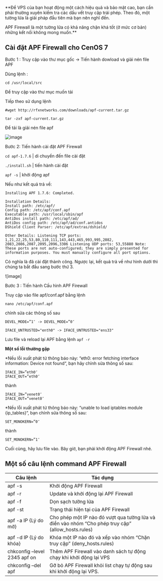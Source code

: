**Để VPS của bạn hoạt động một cách hiệu quả và bảo mật cao, bạn cần phải thường xuyên kiểm tra các dấu vết truy cập trái phép. Theo đó, một tường lửa là giải pháp đầu tiên mà bạn nên nghĩ đến. 

APF Firewall là một tường lửa có khả năng chặn khá tốt (ở mức cơ bản) những kết nối không mong muốn.**

## Cài đặt APF Firewall cho CenOS 7

Bước 1 : Truy cập vào thư mục gốc -> Tiến hành dowload và giải nén file APF

Dùng lệnh :

```
cd /usr/local/src
```

Để truy cập vào thư mục muốn tải 

Tiếp theo sử dụng lệnh 

```
#wget http://rfxnetworks.com/downloads/apf-current.tar.gz

tar -zxf apf-current.tar.gz
```
Để tải là giải nén file apf

![image]()

Bước 2: Tiến hành cài đặt APF Firewall

`cd apf-1.7.6` | di chuyển đến file cài đặt

`./install.sh` | tiến hành cài đặt

`apf -s`       | khởi động apf

Nếu như kết quả trả về:

```
Installing APF 1.7.6: Completed.

Installation Details: 
Install path: /etc/apf/ 
Config path: /etc/apf/conf.apf 
Executable path: /usr/local/sbin/apf 
AntiDos install path: /etc/apf/ad/
AntiDos config path: /etc/apf/ad/conf.antidos
DShield Client Parser: /etc/apf/extras/dshield/

Other Details: Listening TCP ports: 1,21,22,25,53,80,110,111,143,443,465,993,995,2082, 2083,2086,2087,2095,2096,3306 Listening UDP ports: 53,55880 Note: These ports are not auto-configured; they are simply presented for information purposes. You must manually configure all port options.
```

Có nghĩa là đã cài đặt thành công. Ngược lại, kết quả trả về như hình dưới thì chúng ta bắt đầu sang bước thứ 3.

![image]

Bước 3 : Tiến hành Cấu hình APF Firewall

Truy cập vào file apf/conf.apf bằng lệnh

```
nano /etc/apf/conf.apf
```

chỉnh sửa các thông số sau 

```
DEVEL_MODE=”1″ -> DEVEL_MODE=”0″
```
```
IFACE_UNTRUSTED="enth0" -> IFACE_UNTRUSTED="ens33"
```
 Lưu file và reload lại APF bằng lệnh `apf -r`
 
 **Một số lỗi thường gặp**
 
*Nếu lỗi xuất phát từ thông báo này: “eth0: error fetching interface information: Device not found“, bạn hãy chỉnh sửa thông số sau:
```
IFACE_IN=”eth0″
IFACE_OUT=”eth0″
```
thành
```
IFACE_IN=”venet0″
IFACE_OUT=”venet0″
```
*Nếu lỗi xuất phát từ thông báo này: “unable to load iptables module {ip_tables}“, bạn chỉnh sửa thông số sau:
```
SET_MONOKERN=”0″
```
thành
```
SET_MONOKERN=”1″
```
Cuối cùng, hãy lưu file vào. Bây giờ, bạn phải khởi động APF Firewall nhé.

## Một số câu lệnh command APF Firewall

|Câu lệnh|Tác dụng|
|-----------|-----------|
|apf -s | Khởi động APF Firewall|
|apf -r | Update và khởi động lại APF Firewall|
|apf -f | Dọn sạch tường lửa|
|apf -st | Trạng thái hiện tại của APF Firewall|
|apf -a IP {Lý do mở} | Cho phép một IP nào đó vượt qua tường lửa và điền vào nhóm “Cho phép truy cập” (allow_hosts.rules)|
|apf -d IP {Lý do khóa} | Khóa một IP nào đó và xếp vào nhóm “Chặn truy cập” (deny_hosts.rules)|
|chkconfig –level 2345 apf on | Thêm APF Firewall vào danh sách tự động chạy khi khởi động lại VPS|
|chkconfig –del apf | Gỡ bỏ APF Firewall khỏi list chạy tự động sau khi khởi động lại VPS.|
 
